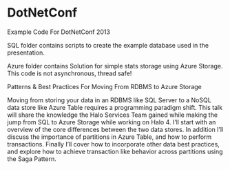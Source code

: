 DotNetConf
==========

Example Code For DotNetConf 2013

SQL folder contains scripts to create the example database used in the presentation.

Azure folder contains Solution for simple stats storage using Azure Storage.  This code is not asynchronous, thread safe!

Patterns & Best Practices For Moving From RDBMS to Azure Storage


Moving from storing your data in an RDBMS like SQL Server to a NoSQL data store like Azure Table requires a programming paradigm shift. This talk will share the knowledge the Halo Services Team gained while making the jump from SQL to Azure Storage while working on Halo 4. I’ll start with an overview of the core differences between the two data stores. In addition I’ll discuss the importance of partitions in Azure Table, and how to perform transactions. Finally I’ll cover how to incorporate other data best practices, and explore how to achieve transaction like behavior across partitions using the Saga Pattern.

